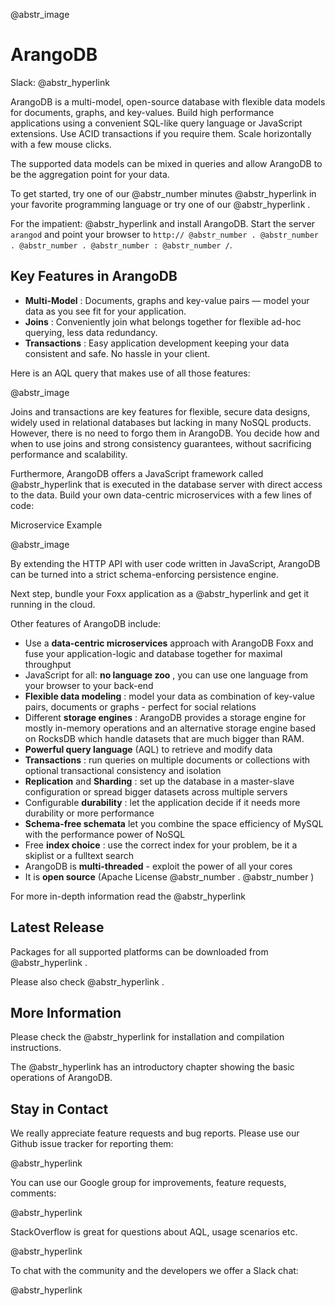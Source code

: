 @abstr_image 

# ArangoDB

Slack: @abstr_hyperlink 

ArangoDB is a multi-model, open-source database with flexible data models for documents, graphs, and key-values. Build high performance applications using a convenient SQL-like query language or JavaScript extensions. Use ACID transactions if you require them. Scale horizontally with a few mouse clicks.

The supported data models can be mixed in queries and allow ArangoDB to be the aggregation point for your data.

To get started, try one of our @abstr_number minutes @abstr_hyperlink in your favorite programming language or try one of our @abstr_hyperlink .

For the impatient: @abstr_hyperlink and install ArangoDB. Start the server `arangod` and point your browser to `http:// @abstr_number . @abstr_number . @abstr_number . @abstr_number : @abstr_number /`.

## Key Features in ArangoDB

  * **Multi-Model** : Documents, graphs and key-value pairs — model your data as you see fit for your application.
  * **Joins** : Conveniently join what belongs together for flexible ad-hoc querying, less data redundancy.
  * **Transactions** : Easy application development keeping your data consistent and safe. No hassle in your client.



Here is an AQL query that makes use of all those features:

@abstr_image 

Joins and transactions are key features for flexible, secure data designs, widely used in relational databases but lacking in many NoSQL products. However, there is no need to forgo them in ArangoDB. You decide how and when to use joins and strong consistency guarantees, without sacrificing performance and scalability. 

Furthermore, ArangoDB offers a JavaScript framework called @abstr_hyperlink that is executed in the database server with direct access to the data. Build your own data-centric microservices with a few lines of code:

Microservice Example

@abstr_image 

By extending the HTTP API with user code written in JavaScript, ArangoDB can be turned into a strict schema-enforcing persistence engine.

Next step, bundle your Foxx application as a @abstr_hyperlink and get it running in the cloud.

Other features of ArangoDB include:

  * Use a **data-centric microservices** approach with ArangoDB Foxx and fuse your application-logic and database together for maximal throughput
  * JavaScript for all: **no language zoo** , you can use one language from your browser to your back-end
  * **Flexible data modeling** : model your data as combination of key-value pairs, documents or graphs - perfect for social relations
  * Different **storage engines** : ArangoDB provides a storage engine for mostly in-memory operations and an alternative storage engine based on RocksDB which handle datasets that are much bigger than RAM.
  * **Powerful query language** (AQL) to retrieve and modify data 
  * **Transactions** : run queries on multiple documents or collections with optional transactional consistency and isolation
  * **Replication** and **Sharding** : set up the database in a master-slave configuration or spread bigger datasets across multiple servers
  * Configurable **durability** : let the application decide if it needs more durability or more performance
  * **Schema-free schemata** let you combine the space efficiency of MySQL with the performance power of NoSQL
  * Free **index choice** : use the correct index for your problem, be it a skiplist or a fulltext search
  * ArangoDB is **multi-threaded** \- exploit the power of all your cores
  * It is **open source** (Apache License @abstr_number . @abstr_number )



For more in-depth information read the @abstr_hyperlink 

## Latest Release

Packages for all supported platforms can be downloaded from @abstr_hyperlink .

Please also check @abstr_hyperlink .

## More Information

Please check the @abstr_hyperlink for installation and compilation instructions.

The @abstr_hyperlink has an introductory chapter showing the basic operations of ArangoDB.

## Stay in Contact

We really appreciate feature requests and bug reports. Please use our Github issue tracker for reporting them:

@abstr_hyperlink 

You can use our Google group for improvements, feature requests, comments:

@abstr_hyperlink 

StackOverflow is great for questions about AQL, usage scenarios etc.

@abstr_hyperlink 

To chat with the community and the developers we offer a Slack chat:

@abstr_hyperlink 
